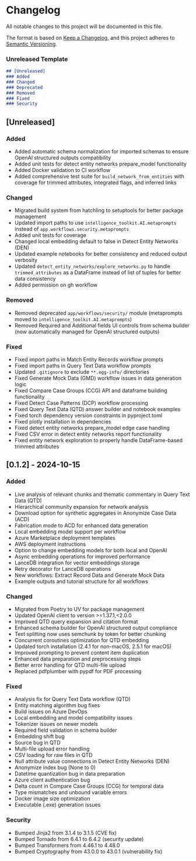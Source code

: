 # Changelog

All notable changes to this project will be documented in this file.

The format is based on [Keep a Changelog](https://keepachangelog.com/en/1.1.0/),
and this project adheres to [Semantic Versioning](https://semver.org/spec/v2.0.0.html).

### Unreleased Template
```md
## [Unreleased]
### Added
### Changed
### Deprecated
### Removed
### Fixed
### Security
```

## [Unreleased]

### Added
- Added automatic schema normalization for imported schemas to ensure OpenAI structured outputs compatibility
- Added unit tests for detect entity networks prepare_model functionality
- Added Docker validation to CI workflow
- Added comprehensive test suite for `build_network_from_entities` with coverage for trimmed attributes, integrated flags, and inferred links

### Changed
- Migrated build system from hatchling to setuptools for better package management
- Updated import paths to use `intelligence_toolkit.AI.metaprompts` instead of `app.workflows.security.metaprompts`
- Added unit tests for coverage
- Changed local embedding default to false in Detect Entity Networks (DEN)
- Updated example notebooks for better consistency and reduced output verbosity
- Updated `detect_entity_networks/explore_networks.py` to handle `trimmed_attributes` as a DataFrame instead of list of tuples for better data consistency
- Added permission on gh workflow

### Removed
- Removed deprecated `app/workflows/security/` module (metaprompts moved to `intelligence_toolkit.AI.metaprompts`)
- Removed Required and Additional fields UI controls from schema builder (now automatically managed for OpenAI structured outputs)

### Fixed
- Fixed import paths in Match Entity Records workflow prompts
- Fixed import paths in Query Text Data workflow prompts
- Updated `.gitignore` to exclude `**.egg-info/` directories
- Fixed Generate Mock Data (GMD) workflow issues in data generation logic
- Fixed Compare Case Groups (CCG) API and dataframe building functionality
- Fixed Detect Case Patterns (DCP) workflow processing
- Fixed Query Text Data (QTD) answer builder and notebook examples
- Fixed torch dependency version constraints in pyproject.toml
- Fixed plotly installation in dependencies
- Fixed detect entity networks prepare_model edge case handling
- Fixed CSV error in detect entity networks report functionality
- Fixed entity network exploration to properly handle DataFrame-based trimmed attributes

## [0.1.2] - 2024-10-15

### Added
- Live analysis of relevant chunks and thematic commentary in Query Text Data (QTD)
- Hierarchical community expansion for network analysis
- Download option for synthetic aggregates in Anonymize Case Data (ACD)
- Fabrication mode to ACD for enhanced data generation
- Local embedding model support per workflow
- Azure Marketplace deployment templates
- AWS deployment instructions
- Option to change embedding models for both local and OpenAI
- Async embedding operations for improved performance
- LanceDB integration for vector embeddings storage
- Retry decorator for LanceDB operations
- New workflows: Extract Record Data and Generate Mock Data
- Example outputs and tutorial structure for all workflows

### Changed
- Migrated from Poetry to UV for package management
- Updated OpenAI client to version >=1.37.1,<2.0.0
- Improved QTD query expansion and citation format
- Enhanced schema builder for OpenAI structured output compliance
- Text splitting now uses semchunk by token for better chunking
- Concurrent coroutines optimization for QTD embedding
- Updated torch installation (2.4.1 for non-macOS, 2.5.1 for macOS)
- Improved prompting to prevent content item duplication
- Enhanced data preparation and preprocessing steps
- Better error handling for QTD multi-file upload
- Replaced pdfplumber with pypdf for PDF processing

### Fixed
- Analysis fix for Query Text Data workflow (QTD)
- Entity matching algorithm bug fixes
- Build issues on Azure DevOps
- Local embedding and model compatibility issues
- Tokenizer issues on newer models
- Required field validation in schema builder
- Embedding shift bug
- Source bug in QTD
- Multi-file upload error handling
- CSV loading for raw files in QTD
- Null attribute value connections in Detect Entity Networks (DEN)
- Anonymize index bug (None to 0)
- Datetime quantization bug in data preparation
- Azure client authentication bug
- Delta count in Compare Case Groups (CCG) for temporal data
- Type mismatches and unbound variable errors
- Docker image size optimization
- Executable (.exe) generation issues

### Security
- Bumped Jinja2 from 3.1.4 to 3.1.5 (CVE fix)
- Bumped Tornado from 6.4.1 to 6.4.2 (security update)
- Bumped Transformers from 4.46.1 to 4.48.0
- Bumped Cryptography from 43.0.0 to 43.0.1 (vulnerability fix)
